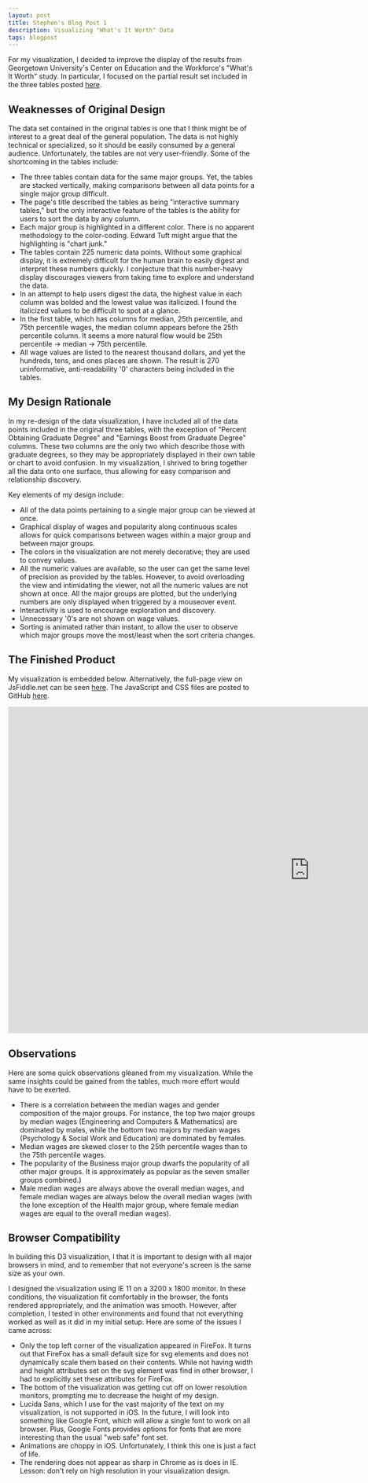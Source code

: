 ```yaml
---
layout: post
title: Stephen's Blog Post 1
description: Visualizing "What's It Worth" Data
tags: blogpost
---
```


For my visualization, I decided to improve the display of the results from Georgetown University's Center on Education and the Workforce's "What's It Worth" study. In particular, I focused on the partial result set included in the three tables posted [here](http://cew.georgetown.edu/whatsitworth/tables).

## Weaknesses of Original Design

The data set contained in the original tables is one that I think might be of interest to a great deal of the general population. The data is not highly technical or specialized, so it should be easily consumed by a general audience. Unfortunately, the tables are not very user-friendly. Some of the shortcoming in the tables include:

- The three tables contain data for the same major groups. Yet, the tables are stacked vertically, making comparisons between all data points for a single major group difficult.
- The page's title described the tables as being "interactive summary tables," but the only interactive feature of the tables is the ability for users to sort the data by any column. 
- Each major group is highlighted in a different color. There is no apparent methodology to the color-coding. Edward Tuft might argue that the highlighting is "chart junk."
- The tables contain 225 numeric data points. Without some graphical display, it is extremely difficult for the human brain to easily digest and interpret these numbers quickly. I conjecture that this number-heavy display discourages viewers from taking time to explore and understand the data.
- In an attempt to help users digest the data, the highest value in each column was bolded and the lowest value was italicized. I found the italicized values to be difficult to spot at a glance.
- In the first table, which has columns for median, 25th percentile, and 75th percentile wages, the median column appears before the 25th percentile column. It seems a more natural flow would be 25th percentile -> median -> 75th percentile.
- All wage values are listed to the nearest thousand dollars, and yet the hundreds, tens, and ones places are shown. The result is 270 uninformative, anti-readability '0' characters being included in the tables.

## My Design Rationale

In my re-design of the data visualization, I have included all of the data points included in the original three tables, with the exception of "Percent Obtaining Graduate Degree" and "Earnings Boost from Graduate Degree" columns. These two columns are the only two which describe those with graduate degrees, so they may be appropriately displayed in their own table or chart to avoid confusion. In my visualization, I shrived to bring together all the data onto one surface, thus allowing for easy comparison and relationship discovery. 

Key elements of my design include:

- All of the data points pertaining to a single major group can be viewed at once.
- Graphical display of wages and popularity along continuous scales allows for quick comparisons between wages within a major group and between major groups.
- The colors in the visualization are not merely decorative; they are used to convey values.
- All the numeric values are available, so the user can get the same level of precision as provided by the tables. However, to avoid overloading the view and intimidating the viewer, not all the numeric values are not shown at once. All the major groups are plotted, but the underlying numbers are only displayed when triggered by a mouseover event.
- Interactivity is used to encourage exploration and discovery.
- Unnecessary '0's are not shown on wage values.
- Sorting is animated rather than instant, to  allow the user to observe which major groups move the most/least when the sort criteria changes. 

## The Finished Product

My visualization is embedded below. Alternatively, the full-page view on JsFiddle.net can be seen [here](http://jsfiddle.net/stephenkappel/bk854/embedded/result). The JavaScript and CSS files are posted to GitHub [here](https://github.com/StephenKappel/dataology/tree/master/WhatsItWorth).

<div align="left"><iframe width="1225" height="665" src="http://jsfiddle.net/stephenkappel/bk854/embedded/result" allowfullscreen="allowfullscreen" frameborder="0"></iframe></div>

## Observations

Here are some quick observations gleaned from my visualization. While the same insights could be gained from the tables, much more effort would have to be exerted.

- There is a correlation between the median wages and gender composition of the major groups. For instance, the top two major groups by median wages (Engineering and Computers & Mathematics) are dominated by males, while the bottom two majors by median wages (Psychology & Social Work and Education) are dominated by females.
- Median wages are skewed closer to the 25th percentile wages than to the 75th percentile wages.
- The popularity of the Business major group dwarfs the popularity of all other major groups. It is approximately as popular as the seven smaller groups combined.)
- Male median wages are always above the overall median wages, and female median wages are always below the overall median wages (with the lone exception of the Health major group, where female median wages are equal to the overall median wages).

## Browser Compatibility

In building this D3 visualization, I that it is important to design with all major browsers in mind, and to remember that not everyone's screen is the same size as your own.

I designed the visualization using IE 11 on a 3200 x 1800 monitor. In these conditions, the visualization fit comfortably in the browser, the fonts rendered appropriately, and the animation was smooth. However, after completion, I tested in other environments and found that not everything worked as well as it did in my initial setup. Here are some of the issues I came across:

- Only the top left corner of the visualization appeared in FireFox. It turns out that FireFox has a small default size for svg elements and does not dynamically scale them based on their contents. While not having width and height attributes set on the svg element was find in other browser, I had to explicitly set these attributes for FireFox.
- The bottom of the visualization was getting cut off on lower resolution monitors, prompting me to decrease the height of my design.
- Lucida Sans, which I use for the vast majority of the text on my visualization, is not supported in iOS. In the future, I will look into something like Google Font, which will allow a single font to work on all browser. Plus, Google Fonts provides options for fonts that are more interesting than the usual "web safe" font set.
- Animations are choppy in iOS. Unfortunately, I think this one is just a fact of life.
- The rendering does not appear as sharp in Chrome as is does in IE. Lesson: don't rely on high resolution in your visualization design.
